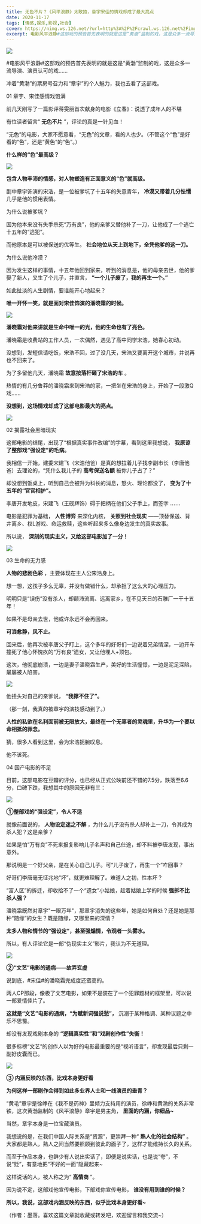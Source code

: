 ```yaml
---
title: 无色不片？《风平浪静》太敢拍，章宇宋佳的情戏却成了最大亮点
date: 2020-11-17
tags: [情感,娱乐,影视,社会]
cover: https://nimg.ws.126.net/?url=http%3A%2F%2Fcrawl.ws.126.net%2Fimg%2Fb8aaafdc263c6c3457a43a338e6ccbf5.jpg&thumbnail=650x2147483647&quality=80&type=jpg
excerpt: 电影风平浪静#这部戏的预告首先表明的就是这是“黄渤”监制的戏，这是众多一流导演、演员认可的戏……
---
```

![](https://nimg.ws.126.net/?url=http%3A%2F%2Fcrawl.ws.126.net%2Fimg%2Fb8aaafdc263c6c3457a43a338e6ccbf5.jpg&thumbnail=650x2147483647&quality=80&type=jpg)  

#电影风平浪静#这部戏的预告首先表明的就是这是“黄渤”监制的戏，这是众多一流导演、演员认可的戏……

冲着“黄渤”的票房号召力和“章宇”的个人魅力，我也去看了这部戏。

01 章宇、宋佳感情戏饱满

前几天刚写了一篇影评蒋雯丽首次献身的电影《立春》：说透了成年人的不堪

有位读者留言“ **无色不片** ”，评论的真是一针见血！

“无色”的电影，大家不愿意看，“无色”的文章，看的人也少。（不管这个“色”是好看的“色”，还是“黄色”的“色”。）

**什么样的“色”最高级？**

![](https://nimg.ws.126.net/?url=http%3A%2F%2Fcrawl.ws.126.net%2Fimg%2Fee51d9ae04a8394f64e81b49c22a83dd.jpg&thumbnail=650x2147483647&quality=80&type=jpg)  

**包含人物丰沛的情感，对人物塑造有正面意义的“色”就高级。**

剧中章宇饰演的宋浩，是一位被爹坑了十五年的失意青年， **冷漠又带着几分怯懦** 几乎是他的惯用表情。

为什么说被爹坑？

因为他本来没有失手杀死“万有良”，他的亲爹又替他补了一刀，让他成了一个逃亡十五年的“逃犯”。

而他原本是可以被保送的优等生。 **社会地位从天上到地下，全凭他爹的这一刀。**

为什么说他冷漠？

因为发生这样的事情，十五年他回到家来，听到的消息是，他的母亲去世，他的爹娶了新人，又生了个儿子，并直言， **“一个儿子废了，我的再生一个。”**

如此扯淡的人生剧情，要谁能开心地起来？

**唯一开怀一笑，就是面对宋佳饰演的潘晓霜的时候。**

![](https://nimg.ws.126.net/?url=http%3A%2F%2Fcrawl.ws.126.net%2Fimg%2Fc111e5044e2e2f50afdf389732875546.jpg&thumbnail=650x2147483647&quality=80&type=jpg)  

**潘晓霜对他来讲就是生命中唯一的光，他的生命也有了亮色。**

潘晓霜是收费站的工作人员，一次偶然，遇见了高中同学宋浩，她春心初动。

没想到，发短信请吃饭，宋浩不回，过了没几天，宋浩又要离开这个城市，并说再也不回来了。

为了多留他几天，潘晓霜 **故意按落杆砸了宋浩的车** 。

热情的有几分鲁莽的潘晓霜来到宋浩的家，一把坐在宋浩的身上，开始了一段激Q戏......

**没想到，这场情戏却成了这部电影最大的亮点。**

![](https://nimg.ws.126.net/?url=http%3A%2F%2Fcrawl.ws.126.net%2Fimg%2F43258344e809e0c6c3b65f34e1d56462.jpg&thumbnail=650x2147483647&quality=80&type=jpg)  

02 揭露社会黑暗现实

这部电影的结尾，出现了“根据真实事件改编”的字幕，看到这里我想说， **我原谅了整部戏“强设定”的毛病。**

我相信一开始，建委宋建飞（宋浩他爸）是真的想拉着儿子找李副市长（李唐他爸）去理论的，“凭什么我儿子的 **高考保送名额** 被你儿子占了？”

却没想到饭桌上，听到自己会被升为科长的消息，怒火、理论都没了， **变为了十五年的“官官相护”。**

李唐开发地皮，宋建飞（王砚辉饰）碍于把柄在他们父子手上，而签字 **......**

电影是犯罪为基础， **人性博弈** 来深化内核， **关照到社会现实** ——顶替保送、背井离乡、权L游戏、命运救赎，这些听起来多么像身边发生的真实故事。

所以说， **深刻的现实主义，又给这部电影加了一分！**

![](https://nimg.ws.126.net/?url=http%3A%2F%2Fcrawl.ws.126.net%2Fimg%2F3896292209f90e800f535cbcc91e81f0.jpg&thumbnail=650x2147483647&quality=80&type=jpg)  

03 生命的无力感

**人物的悲剧色彩** ，主要体现在主人公宋浩身上。

想一想，这孩子多么无辜，并没有做错什么，却承担了这么大的心理压力。

明明只是“误伤”没有杀人，却颠沛流离、远离家乡，在不见天日的石雕厂一干十五年！

如果不是母亲去世，他或许永远不会再回来。

**可浪愈静，风不止。**

回来后，他再次被李唐父子盯上，这个多年的好哥们一边说着兄弟情深，一边开车撞死了他心怀愧疚的“万有良”遗女，又让他埋人+顶包。

这次，他彻底崩溃，一边是妻子潘晓霜生产，美好的生活憧憬，一边是泥足深陷，屡屡被人陷害。

![](https://nimg.ws.126.net/?url=http%3A%2F%2Fcrawl.ws.126.net%2Fimg%2Fe76a532a7c226cfd9421ec1e48619bcd.jpg&thumbnail=650x2147483647&quality=80&type=jpg)  

他扭头对自己的亲爹说， **“我撑不住了”。**

（那一刻，我真的被章宇的演技感动到了。）

**人性的私欲在名利面前被无限放大，最终在一个无辜者的灵魂里，升华为一个要以命相抵的罪念。**

猜，很多人看到这里，会为宋浩扼腕叹息。

他不该死。

04 国产电影的不足

目前，这部电影在豆瓣的评分，也已经从正式公映前还不错的7.5分，跌落至6.6分，口碑下跌，我想其中的原因无非有三：

![](https://nimg.ws.126.net/?url=http%3A%2F%2Fcrawl.ws.126.net%2Fimg%2F5545dccd9ddf58ba77efae011bfe5351.jpg&thumbnail=650x2147483647&quality=80&type=jpg)  

**①整部戏的“强设定”，令人不适**

就像前面说的， **人物设定迷之不解** ，为什么儿子没有杀人却补上一刀，令其成为杀人犯？这是亲爹？

如果是怕“万有良”不死来报复影响儿子名声和自己仕途，却不料被李唐发现，事出意外。

那说明是一个好父亲，是在关心自己儿子。可“儿子废了，再生一个”咋回事？

好哥们李唐毫无征兆地“坏”，就更难理解了。难道人之初，性本坏？

“富人区”的拆迁，却收拾不了一个“遗女”小姑娘，趁着姑娘上学的时候 **强拆不比杀人强？**

潘晓霜既然对章宇"一眼万年"，那章宇消失的这些年，她是如何自处？还是她是那种“随缘”的女生？既是随缘，又哪里来的深情？

**太多人物和情节的“强设定”，甚至强煽情，令观者一头雾水。**

所以，有人评论它是一部“伪现实主义”影片，我认为不无道理。

![](https://nimg.ws.126.net/?url=http%3A%2F%2Fcrawl.ws.126.net%2Fimg%2Faa11ead4800b78d484e518989568846f.jpg&thumbnail=650x2147483647&quality=80&type=jpg)  

**②“文艺”电影的通病——故弄玄虚**

说到底，#宋佳#的潘晓霜完成度还蛮高的。

两人CP那段，像极了文艺电影，如果不是装在了一个犯罪题材的框架里，可以说一部爱情佳片了。

**这就是“文艺”电影的通病，“为赋新词强说愁”，** 沉溺于某种格调、某种议题之中乐不思蜀。

却没有发现戏剧本身的 **“逻辑真实性”和“戏剧创作性”失衡！**

很多标榜“文艺”的创作人以为好的电影最重要的是“视听语言”，却发现最后只剩一副好皮囊而已。

![](https://nimg.ws.126.net/?url=http%3A%2F%2Fcrawl.ws.126.net%2Fimg%2F8e6df372412bca40a83f756cb96f6be4.jpg&thumbnail=650x2147483647&quality=80&type=jpg)  

**③ 内涵反映的东西，比戏本身更好看**

**为何这样一部剧作会得到如此多业界人士和一线演员的垂青？**

“黄毛”章宇是徐峥在《我不是药神》里倾力支持用的演员，徐峥和黄渤的关系非常铁，这次黄渤监制的《风平浪静》章宇是男主角， **里面的内涵，你细品~**

当然，章宇本身是一位宝藏演员。

我想说的是，在我们中国人际关系是“资源”，更崇拜一种“ **熟人化的社会结构”**
。大家都是熟人，熟人之间当然要照顾到彼此的面子了，这样才能维持长久的关系。

而至于作品本身，也鲜少有人说出实话了，即便是说实话，也是说“夸”，不说“贬”，有意地把“不好的一面”隐藏起来~

这样说话的人，被人称之为“ **高情商** ”。

因为说不定，这部戏他宣传电影，下部戏你宣传电影， **谁没有用到谁的时候？**

**所以，我说，这部戏内涵反映的东西，似乎比戏本身更好看~**

（作者：墨落。喜欢这篇文章就收藏或转发吧，欢迎留言和我交流~）

